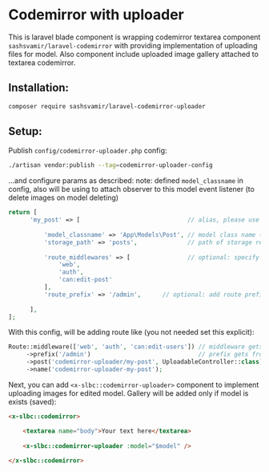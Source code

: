 # Codemirror with uploader

This is laravel blade component is wrapping codemirror textarea component `sashsvamir/laravel-codemirror`
with providing implementation of uploading files for model. Also component include uploaded image gallery attached to textarea codemirror.



## Installation:
```sh
composer require sashsvamir/laravel-codemirror-uploader
```



## Setup:


Publish `config/codemirror-uploader.php` config:
```sh
./artisan vendor:publish --tag=codemirror-uploader-config
```
...and configure params as described:
note: defined `model_classname` in config, also will be using to attach observer to this model event listener (to delete images on model deleting)
```php
return [
      'my_post' => [                              // alias, please use simple one word string here (internally it's using to identify uploadable model on post requests, also on building url requests),
     
          'model_classname' => 'App\Models\Post', // model class name (e.g.: \App\Models\Model::class)
          'storage_path' => 'posts',              // path of storage relative at ./storage/app/public/
     
          'route_middlewares' => [                // optional: specify route middlewares if needed, be aware — the default is empty
              'web',
              'auth',
              'can:edit-post'
          ],
          'route_prefix' => '/admin',      // optional: add route prefix if needed
     
      ],
];
```
With this config, will be adding route like (you not needed set this explicit):
```php
Route::middleware(['web', 'auth', 'can:edit-users']) // middleware gets from config
     ->prefix('/admin')                              // prefix gets from config
     ->post('codemirror-uploader/my-post', UploadableController::class) // uri was generated
     ->name('codemirror-uploader-my-post');                             // name was generated
```









Next, you can add `<x-slbc::codemirror-uploader>` component to implement uploading images for edited model.
Gallery will be added only if model is exists (saved):
```html
<x-slbc::codemirror>

    <textarea name="body">Your text here</textarea>
    
    <x-slbc::codemirror-uploader :model="$model" />
    
</x-slbc::codemirror>
```



